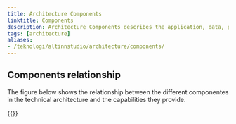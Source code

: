 ```yaml
---
title: Architecture Components
linktitle: Components
description: Architecture Components describes the application, data, platform and infrastructure components that provides the capabilities.
tags: [architecture]
aliases:
- /teknologi/altinnstudio/architecture/components/
---
```


## Components relationship
The figure below shows the relationship between the different componentes in the technical architecture and
the capabilities they provide.

<object data="/technology/architecture/components/architecture_components_relationship.svg" type="image/svg+xml" style="width: 100%;" ></object>

{{<children>}}
